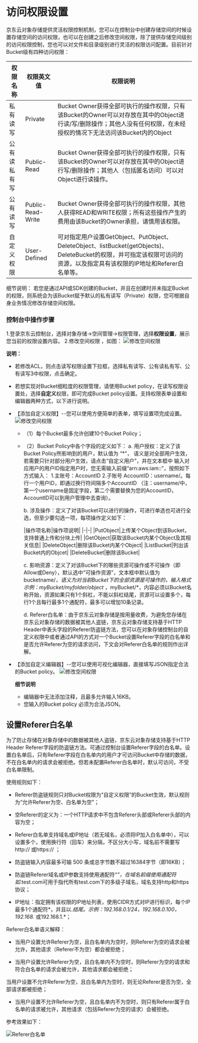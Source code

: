 # 访问权限设置

京东云对象存储提供灵活权限控制机制，您可以在控制台中创建存储空间的时候设置存储空间的访问权限，也可以在创建之后修改空间权限，除了提供存储空间级别的访问权限控制，您也可以对文件和目录级别进行灵活的权限访问配置。目前针对Bucket级有四种访问权限：

|权限名称|权限英文值|权限说明|
|-|-|-|
|私有读写|Private|Bucket Owner获得全部可执行的操作权限，只有该Bucket的Owner可以对存放在其中的Object进行读/写/删除操作；其他人没有任何权限，在未经授权的情况下无法访问该Bucket内的Object|
|公有读私有写|Public-Read|Bucket Owner获得全部可执行的操作权限，只有该Bucket的Owner可以对存放在其中的Object进行写/删除操作；其他人（包括匿名访问）可以对Object进行读操作。|
|公有读写|Public-Read-Write|Bucket Owner获得全部可执行的操作权限，其他人获得READ和WRITE权限；所有这些操作产生的费用由该Bucket的Owner承担，请慎用该权限。|
自定义权限|User-Defined|可对指定用户设置GetObject、PutObject、DeleteObject、listBucket(getObjects)、DeleteBucket的权限，并可指定该权限可访问的资源，以及指定具有该权限的IP地址和Referer白名单等。|

细节说明：
若您是通过API或SDK创建的Bucket，并且在创建时并未指定Bucket的权限，则系统会为该Bucket赋予默认的私有读写（Private）权限，您可根据自身业务情况修改存储空间权限。

### 控制台中操作步骤

1.登录京东云控制台，选择对象存储->空间管理->权限管理，选择**权限设置**，展示您当前的权限设置内容。
2.修改空间权限 ，如图：
 ![修改空间权限](../../../../../image/Object-Storage-Service/OSS-120.png)

 **说明：**

 * 若修改ACL，则点击读写权限设置下拉框，选择私有读写、公有读私有写、公有读写3中权限，点击确定。

 * 若想实现对Bucket细粒度的权限管理，请使用Bucket policy，在读写权限设置处，选择**自定义**权限，即可完成Bucket policy设置。支持权限表单设置和编辑器两种方式，以下进行说明。
 - 【添加自定义权限】--您可以使用方便简单的表单，填写设置项完成设置。
   ![修改空间权限](../../../../../image/Object-Storage-Service/OSS-122.png)
      - （1）每个Bucket最多允许创建10个Bucket Policy；
      - （2）Bucket Policy中各个字段的定义如下：
         a. 用户授权：定义了该Bucket Policy所影响到的用户，默认值为 “*”， 语义是对全部用户生效，若需要只针对部分用户生效，请点击“自定义用户”，并在文本框中 输入对应用户的用户ID指定用户时，您无需输入前缀“arn:aws:iam::”，按照如下方式输入：
         1.主账号：AccountID
         2.子账号 AccountID：username/<username>。每行一个用户ID，即通过换行符间隔多个AccountID
         （注：username/<username>中，第一个username是固定字段，第二个<username>需要替换为您的AccountID，AccountID可以到用户管理中去查询）。
         
        b. 涉及操作：定义了对该Bucket可以进行的操作，可进行单选也可进行全选，但至少要勾选一项，每项操作定义如下：

        |操作项名称|操作项说明|
|-|-|
        |PutObject|上传某个Object到该Bucket，支持普通上传和分块上传|
|GetObject|获取该Bucket内某个Object及其相关信息|
        |DeleteObject|删除该Bucket内某个Object|
        |ListBucket|列出该Bucket内的Objcet|
        |DeleteBucket|删除该Bucket|
        
        c. 影响资源：定义了对该Bucket下的哪些资源可操作或不可操作（即Allow或Deny），默认选中“可操作资源”，文本框中默认值为bucketname/*，语义为对当前Bucket下的全部资源是可操作的，输入格式示例：myBucket/myfolder/object* ，myBucket/*，内容必须以Bucket名称开始，资源如果只有1个斜杠，不能以斜杠结尾，资源可以设置多个，每行1个且每行最多1个通配符，最多可以增加10条记录。
        
        d. Referer白名单：由于京东云对象存储是按用量收费，为避免您存储在京东云对象存储的数据被其他人盗链，京东云对象存储支持基于HTTP Header中表头字段的Referer防盗链方法，您可以在对象存储控制台的自定义权限中或者通过API的方式对一个Bucket设置Referer字段的白名单和是否允许Referer为空的请求访问，下文会对Referer白名单的规则作出详解。
 - 【添加自定义编辑器】--您可以使用可视化编辑器，直接填写JSON指定合法的Bucket policy。
    ![修改空间权限](../../../../../image/Object-Storage-Service/OSS-107.png)
  
   **细节说明**
     - 编辑器中无法添加注释，且最多允许输入16KB。
     - 您输入的Bucket policy 必须为合法JSON。

## 设置Referer白名单

为了防止存储在对象存储中的数据被其他人盗链，京东云对象存储支持基于HTTP Header Referer字段的防盗链方法。可通过控制台设置Referer字段的白名单。设置白名单后，只有Referer字段在白名单内的用户才可访问Bucket中存储的数据，不在白名单内的请求会被拒绝。但若未配置Referer白名单时，默认可访问，不受白名单限制。

使用规则如下：

* Referer防盗链规则只对Bucket权限为“自定义权限”的Bucket生效，默认规则为“允许Referer为空、白名单为空”；

* 空Referer的定义为：一个HTTP请求中不包含Referer头部或Referer头部的内容为空；

* Referer白名单支持域名或IP地址（若无域名，必须将IP加入白名单中），可以设置多个，使用换行符（回车）来分隔，不区分大小写，域名前不需要写 http:// 或https:// ；

* 防盗链输入内容最多可输 500 条或总字节数不超过16384字节（即16KB）；

* 防盗链Referer域名或IP参数支持使用通配符“*”，在域名前缀使用通配符如*.test.com可用于指代所有test.com下的多级子域名，域名支持http和https协议；

* IP地址：指定拥有该权限的IP地址列表，使用CIDR方式对IP进行标识，每个IP最多1个通配符*，并且以.*结尾。示例：192.168.0.1/24，192.168.0.100，192.168.* 或192.168.1.*；

Referer白名单语义解释：

* 当用户设置允许Referer为空，且白名单内为空时，则Referer为空的请求会被允许，其他请求（Referer不为空）都会被拒绝；

* 当用户设置允许Referer为空，且白名单内不为空时，则Referer为空的请求和符合白名单的请求会被允许，其他请求都会被拒绝；


当用户设置不允许Referer为空，且白名单内为空时，则无论Referer是否为空，全部请求都被拒绝；

* 当用户设置不允许Referer为空，且白名单内不为空时，则只有Referer属于白名单的请求被允许，其他请求（包括Referer为空的请求）会被拒绝。

参考效果如下：

![Referer白名单](../../../../../image/Object-Storage-Service/OSS-123.png)
